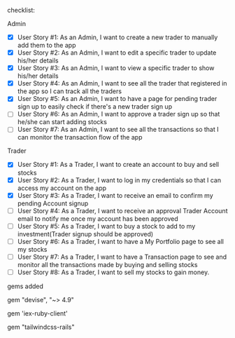 checklist:

Admin 
- [x] User Story #1: As an Admin, I want to create a new trader to manually add them to the app 
- [x] User Story #2: As an Admin, I want to edit a specific trader to update his/her details 
- [x] User Story #3: As an Admin, I want to view a specific trader to show his/her details 
- [x] User Story #4: As an Admin, I want to see all the trader that registered in the app so I can track all the traders 
- [x] User Story #5: As an Admin, I want to have a page for pending trader sign up to easily check if there's a new trader sign up 
- [ ] User Story #6: As an Admin, I want to approve a trader sign up so that he/she can start adding stocks 
- [ ] User Story #7: As an Admin, I want to see all the transactions so that I can monitor the transaction flow of the app

Trader
- [x] User Story #1: As a Trader, I want to create an account to buy and sell stocks
- [x] User Story #2: As a Trader, I want to log in my credentials so that I can access my account on the app
- [x] User Story #3: As a Trader, I want to receive an email to confirm my pending Account signup
- [ ] User Story #4: As a Trader, I want to receive an approval Trader Account email to notify me once my account has been approved
- [ ] User Story #5: As a Trader, I want to buy a stock to add to my investment(Trader signup should be approved)
- [ ] User Story #6: As a Trader, I want to have a My Portfolio page to see all my stocks
- [ ] User Story #7: As a Trader, I want to have a Transaction page to see and monitor all the transactions made by buying and selling stocks
- [ ] User Story #8: As a Trader, I want to sell my stocks to gain money.

gems added

gem "devise", "~> 4.9"

gem 'iex-ruby-client'

gem "tailwindcss-rails"